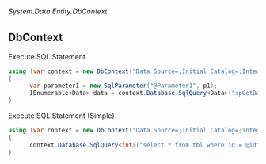 ###### System.Data.Entity.DbContext
## DbContext

Execute SQL Statement
``` csharp
using (var context = new DbContext("Data Source=;Initial Catalog=;Integrated Security=True;MultipleActiveResultSets=True"))
{
      var parameter1 = new SqlParameter("@Parameter1", p1);
      IEnumerable<Data> data = context.Database.SqlQuery<Data>("spGetData @Parameter1", parameter1);
}
```

Execute SQL Statement (Simple)
``` csharp
using (var context = new DbContext("Data Source=;Initial Catalog=;Integrated Security=True;MultipleActiveResultSets=True"))
{
      context.Database.SqlQuery<int>("select * from tbl where id = @id", new SqlParameter("id", 600));
}
```
